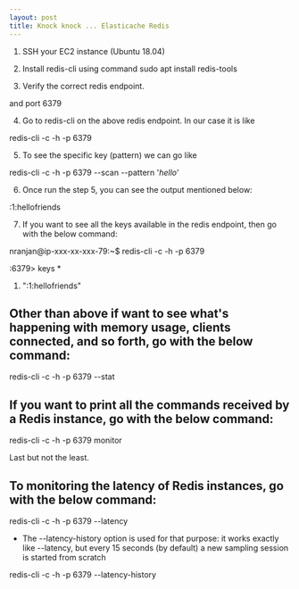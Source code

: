 ```yaml
---
layout: post
title: Knock knock ... Elasticache Redis
---
```


1. SSH your EC2 instance (Ubuntu 18.04)

2. Install redis-cli using command sudo apt install redis-tools

3. Verify the correct redis endpoint.

<elasticache redis endpoint> and port 6379

4. Go to redis-cli on the above redis endpoint. In our case it is like

redis-cli -c -h <elasticache redis endpoint> -p 6379

5. To see the specific key (pattern) we can go like

redis-cli -c -h <elasticache redis endpoint> -p 6379 --scan --pattern '*hello*'

6. Once run the step 5, you can see the output mentioned below:

:1:hellofriends

7. If you want to see all the keys available in the redis endpoint, then go with the below command:

nranjan@ip-xxx-xx-xxx-79:~$ redis-cli -c -h <elasticache redis endpoint> -p 6379

<elasticache redis endpoint>:6379> keys *

1) ":1:hellofriends"

## Other than above if want to see what's happening with memory usage, clients connected, and so forth, go with the below command:

redis-cli -c -h <elasticache redis endpoint> -p 6379 --stat

## If you want to print all the commands received by a Redis instance, go with the below command:

redis-cli -c -h <elasticache redis endpoint> -p 6379 monitor

Last but not the least.

## To monitoring the latency of Redis instances, go with the below command:

redis-cli -c -h <elasticache redis endpoint> -p 6379 --latency

- The --latency-history option is used for that purpose: it works exactly like --latency, but every 15 seconds (by default) a new sampling session is started from scratch

redis-cli -c -h <elasticache redis endpoint> -p 6379 --latency-history